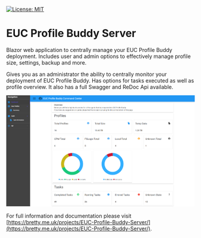 [![License: MIT](https://img.shields.io/badge/License-MIT-yellow.svg)](https://opensource.org/licenses/MIT)

# EUC Profile Buddy Server

Blazor web application to centrally manage your EUC Profile Buddy deployment. Includes user and admin options to effectively manage profile size, settings, backup and more.

Gives you as an administrator the ability to centrally monitor your deployment of EUC Profile Buddy. Has options for tasks executed as well as profile overview. It also has a full Swagger and ReDoc Api available.

![](/Images/EUC.Profile.Buddy.Server.png)

For full information and documentation please visit [https://bretty.me.uk/projects/EUC-Profile-Buddy-Server/](https://bretty.me.uk/projects/EUC-Profile-Buddy-Server/).